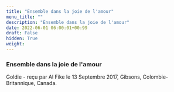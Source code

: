 ```yaml
---
title: "Ensemble dans la joie de l'amour"
menu_title: ""
description: "Ensemble dans la joie de l'amour"
date: 2022-06-01 06:00:01+00:99
draft: False
hidden: True
weight:
---
```

### Ensemble dans la joie de l'amour

Goldie - reçu par Al Fike le 13 Septembre 2017, Gibsons, Colombie-Britannique, Canada.



